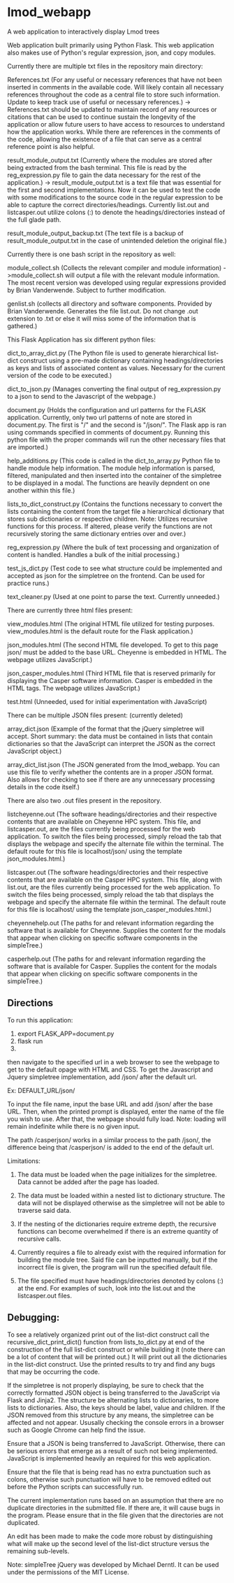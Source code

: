 # lmod_webapp
A web application to interactively display Lmod trees

Web application built primarily using Python Flask. This web application also makes use of Python's regular expression, json, and copy modules.

Currently there are multiple txt files in the repository main directory:

References.txt (For any useful or necessary references that have not been inserted in comments in the available code. Will likely contain all necessary references throughout the code as a central file to store such information. Update to keep track use of useful or necessary references.)
-> References.txt should be updated to maintain record of any resources or citations that can be used to continue sustain the longevity of the application or allow future users to have access to resources to understand how the application works. While there are references in the comments of the code, allowing the existence of a file that can serve as a central reference point is also helpful.

result_module_output.txt (Currently where the modules are stored after being extracted from the bash terminal. This file is read by the reg_expression.py file to gain the data necessary for the rest of the application.)
-> result_module_output.txt is a text file that was essential for the first and second implementations. Now it can be used to test the code with some modifications to the source code in the regular expression to be able to capture the correct directories/headings. Currently list.out and listcasper.out utilize colons (:) to denote the headings/directories instead of the full glade path.

result_module_output_backup.txt (The text file is a backup of result_module_output.txt in the case of unintended deletion the original file.)

Currently there is one bash script in the repository as well:

module_collect.sh (Collects the relevant compiler and module information)
->module_collect.sh will output a file with the relevant module information. The most recent version was developed using regular expressions provided by Brian Vanderwende. Subject to further modification.

genlist.sh (collects all directory and software components. Provided by Brian Vanderwende. Generates the file list.out. Do not change .out extension to .txt or else it will miss some of the information that is gathered.)

This Flask Application has six different python files:

dict_to_array_dict.py (The Python file is used to generate hierarchical list-dict construct using a pre-made dictionary containing headings/directories as keys and lists of associated content as values. Necessary for the current version of the code to be executed.)

dict_to_json.py (Manages converting the final output of reg_expression.py to a json to send to the Javascript of the webpage.)

document.py (Holds the configuration and url patterns for the FLASK application. Currently, only two url patterns of note are stored in document.py. The first is "/" and the second is "/json/". The Flask app is ran using commands specified in comments of document.py. Running this python file with the proper commands will run the other necessary files that are imported.)

help_additions.py (This code is called in the dict_to_array.py Python file to handle module help information. The module help information is parsed, filtered, manipulated and then inserted into the container of the simpletree to be displayed in a modal. The functions are heavily depndent on one another within this file.)

lists_to_dict_construct.py (Contains the functions necessary to convert the lists containing the content from the target file a hierarchical dictionary that stores sub dictionaries or respective children. Note: Utilizes recursive functions for this process. If altered, please verify the functions are not recursively storing the same dictionary entries over and over.)

reg_expression.py (Where the bulk of text processing and organization of content is handled. Handles a bulk of the initial processing.)

test_js_dict.py (Test code to see what structure could be implemented and accepted as json for the simpletree on the frontend. Can be used for practice runs.)

text_cleaner.py (Used at one point to parse the text. Currently unneeded.)

There are currently three html files present:

view_modules.html (The original HTML file utilized for testing purposes. view_modules.html is the default route for the Flask application.)

json_modules.html (The second HTML file developed. To get to this page json/ must be added to the base URL. Cheyenne is embedded in HTML. The webpage utilizes JavaScript.)

json_casper_modules.html (Third HTML file that is reserved primarily for displaying the Casper software information. Casper is embedded in the HTML tags. The webpage utilizes JavaScript.)

test.html (Unneeded, used for initial experimentation with JavaScript)

There can be multiple JSON files present: (currently deleted)

array_dict.json (Example of the format that the jQuery simpletree will accept. Short summary: the data must be contained in lists that contain dictionaries so that the JavaScript can interpret the JSON as the correct JavaScript object.)

array_dict_list.json (The JSON generated from the lmod_webapp. You can use this file to verify whether the contents are in a proper JSON format. Also allows for checking to see if there are any unnecessary processing details in the code itself.)

There are also two .out files present in the repository.

listcheyenne.out (The software headings/directories and their respective contents that are available on Cheyenne HPC system. This file, and listcasper.out, are the files currently being processed for the web application. To switch the files being processed, simply reload the tab that displays the webpage and specify the alternate file within the terminal. The default route for this file is localhost/json/ using the template json_modules.html.)

listcasper.out (The software headings/directories and their respective contents that are available on the Casper HPC system. This file, along with list.out, are the files currently being processed for the web application. To switch the files being processed, simply reload the tab that displays the webpage and specify the alternate file within the terminal. The default route for this file is localhost/ using the template json_casper_modules.html.)

cheyennehelp.out (The paths for and relevant information regarding the software that is available for Cheyenne. Supplies the content for the modals that appear when clicking on specific software components in the simpleTree.)

casperhelp.out (The paths for and relevant information regarding the software that is available for Casper. Supplies the content for the modals that appear when clicking on specific software components in the simpleTree.)

## Directions
To run this application:
1. export FLASK_APP=document.py
2. flask run
3.

then navigate to the specified url in a web browser to see the webpage to get to the default opage with HTML and CSS. To get the Javascript and Jquery simpletree implementation, add /json/ after the default url.

Ex: DEFAULT_URL/json/

To input the file name, input the base URL and add /json/ after the base URL. Then, when the printed prompt is displayed, enter the name of the file you wish to use. After that, the webpage should fully load. Note: loading will remain indefinite while there is no given input.

The path /casperjson/ works in a similar process to the path /json/, the difference being that /casperjson/ is added to the end of the default url.

Limitations:
1. The data must be loaded when the page initializes for the simpletree. Data cannot be added after the page has loaded.

2. The data must be loaded within a nested list to dictionary structure. The data will not be displayed otherwise as the simpletree will not be able to traverse said data.

3. If the nesting of the dictionaries require extreme depth, the recursive functions can become overwhelmed if there is an extreme quantity of recursive calls.

4. Currently requires a file to already exist with the required information for building the module tree.
Said file can be inputted manually, but if the incorrect file is given, the program will run the specified default file.

5. The file specified must have headings/directories denoted by colons (:) at the end. For examples of such, look into the list.out and the listcasper.out files.

## Debugging:

To see a relatively organized print out of the list-dict construct call the recursive_dict_print_dict() function from lists_to_dict.py at end of the construction of the full list-dict construct or while building it (note there can be a lot of content that will be printed out.) It will print out all the dictionaries in the list-dict construct. Use the printed results to try and find any bugs that may be occurring the code.

If the simpletree is not properly displaying, be sure to check that the correctly formatted JSON object is being transferred to the JavaScript via Flask and Jinja2. The structure be alternating lists to dictionaries, to more lists to dictionaries. Also, the keys should be label, value and children. If the JSON removed from this structure by any means, the simpletree can be affected and not appear. Ususally checking the console errors in a browser such as Google Chrome can help find the issue.

Ensure that a JSON is being transferred to JavaScript. Otherwise, there can be serious errors that emerge as a result of such not being implemented. JavaScript is implemented heavily an required for this web application.

Ensure that the file that is being read has no extra punctuation such as colons, otherwise such punctuation will have to be removed edited out before the Python scripts can successfully run.

The current implementation runs based on an assumption that there are no duplicate directories in the submitted file. If there are, it will cause bugs in the program. Please ensure that in the file given that the directories are not duplicated.

An edit has been made to make the code more robust by distinguishing what will make up the second level of the list-dict structure versus the remaining sub-levels.

Note: simpleTree jQuery was developed by Michael Derntl. It can be used under the permissions of the MIT License.
